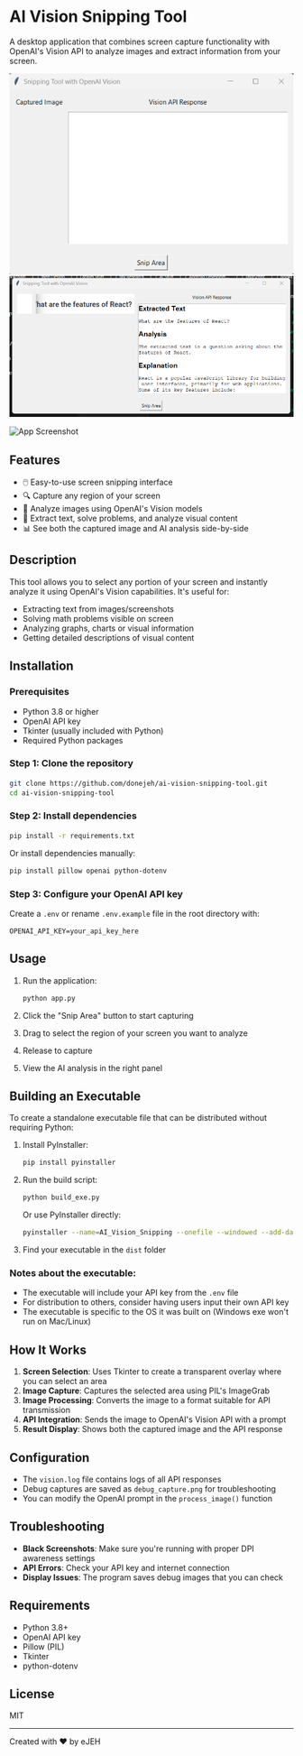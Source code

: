 # AI Vision Snipping Tool

A desktop application that combines screen capture functionality with OpenAI's Vision API to analyze images and extract information from your screen.

[![demo1](https://github.com/donejeh/ai-vision-snipping-tool/blob/main/demo-1.png)](ai-vision-snipping-tool)
[![demo2](https://github.com/donejeh/ai-vision-snipping-tool/blob/main/demo-2.png)](ai-vision-snipping-tool)


![App Screenshot](debug_capture.png)

## Features

- 🖱️ Easy-to-use screen snipping interface
- 🔍 Capture any region of your screen
- 🤖 Analyze images using OpenAI's Vision models
- 📝 Extract text, solve problems, and analyze visual content
- 📊 See both the captured image and AI analysis side-by-side

## Description

This tool allows you to select any portion of your screen and instantly analyze it using OpenAI's Vision capabilities. It's useful for:

- Extracting text from images/screenshots
- Solving math problems visible on screen
- Analyzing graphs, charts or visual information
- Getting detailed descriptions of visual content

## Installation

### Prerequisites

- Python 3.8 or higher
- OpenAI API key
- Tkinter (usually included with Python)
- Required Python packages

### Step 1: Clone the repository

```bash
git clone https://github.com/donejeh/ai-vision-snipping-tool.git
cd ai-vision-snipping-tool
```

### Step 2: Install dependencies

```bash
pip install -r requirements.txt
```

Or install dependencies manually:

```bash
pip install pillow openai python-dotenv
```

### Step 3: Configure your OpenAI API key

Create a `.env` or rename `.env.example` file in the root directory with:

```
OPENAI_API_KEY=your_api_key_here
```

## Usage

1. Run the application:
   ```bash
   python app.py
   ```

2. Click the "Snip Area" button to start capturing
3. Drag to select the region of your screen you want to analyze
4. Release to capture
5. View the AI analysis in the right panel

## Building an Executable

To create a standalone executable file that can be distributed without requiring Python:

1. Install PyInstaller:
   ```bash
   pip install pyinstaller
   ```

2. Run the build script:
   ```bash
   python build_exe.py
   ```
   
   Or use PyInstaller directly:
   ```bash
   pyinstaller --name=AI_Vision_Snipping --onefile --windowed --add-data=".env;." app.py
   ```

3. Find your executable in the `dist` folder

### Notes about the executable:
- The executable will include your API key from the `.env` file
- For distribution to others, consider having users input their own API key
- The executable is specific to the OS it was built on (Windows exe won't run on Mac/Linux)

## How It Works

1. **Screen Selection**: Uses Tkinter to create a transparent overlay where you can select an area
2. **Image Capture**: Captures the selected area using PIL's ImageGrab
3. **Image Processing**: Converts the image to a format suitable for API transmission
4. **API Integration**: Sends the image to OpenAI's Vision API with a prompt
5. **Result Display**: Shows both the captured image and the API response

## Configuration

- The `vision.log` file contains logs of all API responses
- Debug captures are saved as `debug_capture.png` for troubleshooting
- You can modify the OpenAI prompt in the `process_image()` function

## Troubleshooting

- **Black Screenshots**: Make sure you're running with proper DPI awareness settings
- **API Errors**: Check your API key and internet connection
- **Display Issues**: The program saves debug images that you can check

## Requirements

- Python 3.8+
- OpenAI API key
- Pillow (PIL)
- Tkinter
- python-dotenv

## License

MIT

---

Created with ❤️ by eJEH